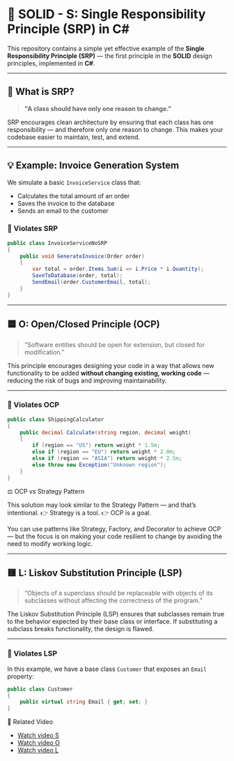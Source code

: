 # 🧱 SOLID - S: Single Responsibility Principle (SRP) in C#

This repository contains a simple yet effective example of the **Single Responsibility Principle (SRP)** — the first principle in the **SOLID** design principles, implemented in **C#**.

---

## 📌 What is SRP?

> **"A class should have only one reason to change."**

SRP encourages clean architecture by ensuring that each class has one responsibility — and therefore only one reason to change. This makes your codebase easier to maintain, test, and extend.

---

## 💡 Example: Invoice Generation System

We simulate a basic `InvoiceService` class that:
- Calculates the total amount of an order
- Saves the invoice to the database
- Sends an email to the customer

### 🔴 Violates SRP
```csharp
public class InvoiceServiceNoSRP
{
    public void GenerateInvoice(Order order)
    {
        var total = order.Items.Sum(i => i.Price * i.Quantity);
        SaveToDatabase(order, total);
        SendEmail(order.CustomerEmail, total);
    }
}
```

---

## 🟦 O: Open/Closed Principle (OCP)

> “Software entities should be open for extension, but closed for modification.”

This principle encourages designing your code in a way that allows new functionality to be added **without changing existing, working code** — reducing the risk of bugs and improving maintainability.

---

### 🔴 Violates OCP

```csharp
public class ShippingCalculator
{
    public decimal Calculate(string region, decimal weight)
    {
        if (region == "US") return weight * 1.5m;
        else if (region == "EU") return weight * 2.0m;
        else if (region == "ASIA") return weight * 2.5m;
        else throw new Exception("Unknown region");
    }
}
```
⚖️ OCP vs Strategy Pattern

This solution may look similar to the Strategy Pattern — and that’s intentional.
👉 Strategy is a tool.
👉 OCP is a goal.

You can use patterns like Strategy, Factory, and Decorator to achieve OCP — but the focus is on making your code resilient to change by avoiding the need to modify working logic.

---

## 🟨 L: Liskov Substitution Principle (LSP)

> “Objects of a superclass should be replaceable with objects of its subclasses without affecting the correctness of the program.”

The Liskov Substitution Principle (LSP) ensures that subclasses remain true to the behavior expected by their base class or interface. If substituting a subclass breaks functionality, the design is flawed.

---

### 🔴 Violates LSP

In this example, we have a base class `Customer` that exposes an `Email` property:

```csharp
public class Customer
{
    public virtual string Email { get; set; }
}
```

🎥 Related Video
- [Watch video S](https://youtu.be/dPRt6Y2HzAs)
- [Watch video O](https://youtu.be/1igDwUZkWSE)
- [Watch video L](https://youtu.be/1igDwUZkWSE)
